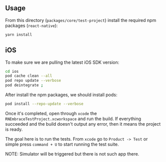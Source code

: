 ## Usage

From this directory (`packages/core/test-project`) install the required npm packages (`react-native`):

```bash
yarn install
```

## iOS

To make sure we are pulling the latest iOS SDK version:

```bash
cd ios
pod cache clean --all 
pod repo update --verbose
pod deintegrate ;
```

After install the npm packages, we should install pods:

```bash
pod install --repo-update --verbose
```

Once it's completed, open through `xcode` the `RNEmbraceTestProject.xcworkspace` and run the build. If everything succeeded and the build doesn't output any error, then it means the project is ready.

The goal here is to run the tests. From `xcode` go to `Product -> Test` or simple press `command + U` to start running the test suite.

NOTE: Simulator will be triggered but there is not such app there.